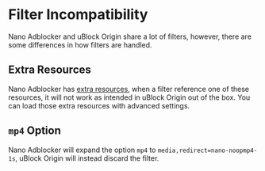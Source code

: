 # Filter Incompatibility

Nano Adblocker and uBlock Origin share a lot of filters, however, there are some differences in how filters are handled. 

## Extra Resources

Nano Adblocker has [extra resources](https://github.com/NanoAdblocker/NanoFilters/blob/master/NanoFilters/NanoResources.txt), 
when a filter reference one of these resources, it will not work as intended in uBlock Origin out of the box. You can load those 
extra resources with advanced settings. 

## `mp4` Option

Nano Adblocker will expand the option `mp4` to `media,redirect=nano-noopmp4-1s`, uBlock Origin will instead discard the filter. 
